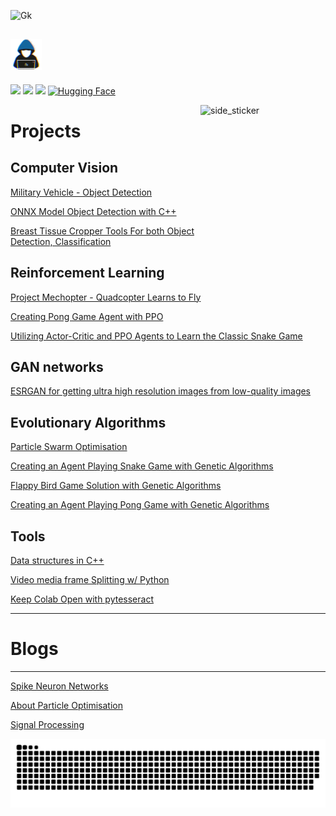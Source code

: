 
![Gk](https://github.com/RsGoksel/RsGoksel/assets/80707238/cce0d824-79d0-407e-8bfc-3bff8d04b205)


## <picture><img src = "https://github.com/RsGoksel/RsGoksel/blob/main/Assets/H.gif" width = 50px></picture> 
<a href="https://www.linkedin.com/in/kadir-goksel-3132b9195/"><img src="https://img.shields.io/badge/linkedin-%230077B5.svg?&style=for-the-badge&logo=linkedin&logoColor=white" height=25></a> 
<a href="https://medium.com/@goksselgunduz"><img src="https://img.shields.io/badge/medium-%2312100E.svg?&style=for-the-badge&logo=medium&logoColor=white" height=25></a> 
<a href="https://github.com/RsGoksel/RsGoksel/files/14833358/_Rsm_Gksl_Gndz.pdf"><img src="https://img.shields.io/badge/Download-Resume\CV-blue" height=25></a> 
[![Hugging Face](https://img.shields.io/badge/Hugging%20Face-Orange?style=for-the-badge&logo=huggingface&logoColor=white&color=ffA500)](https://huggingface.co/RsGoksel)



</p>
<img align="right" width=200px height=200px alt="side_sticker" src="https://media.giphy.com/media/TEnXkcsHrP4YedChhA/giphy.gif" />

# Projects 

## Computer Vision 
[Military Vehicle - Object Detection](https://github.com/RsGoksel/Military-Vehicles-Detection/tree/master) <p>
[ONNX Model Object Detection with C++](https://github.com/RsGoksel/Cpp-Object-Detection-Yolov5-OpenCV) <p>
[Breast Tissue Cropper Tools For both Object Detection, Classification](https://github.com/RsGoksel/Breast-Tissue-Cropper-Tools) <p>

## Reinforcement Learning 
[Project Mechopter - Quadcopter Learns to Fly](https://github.com/RsGoksel/Mechopter) <p>
[Creating Pong Game Agent with PPO](https://github.com/RsGoksel/PPO_Optimization_PongGame) <p>
[Utilizing Actor-Critic and PPO Agents to Learn the Classic Snake Game](https://github.com/RsGoksel/Snake-Game_PPO-Solution) <p>
   
## GAN networks 
[ESRGAN for getting ultra high resolution images from low-quality images](https://github.com/RsGoksel/G_ESRGAN) <p>
   
## Evolutionary Algorithms 
[Particle Swarm Optimisation](https://github.com/RsGoksel/Partical-Swarm-Optimisation-Examples) <p>
[Creating an Agent Playing Snake Game with Genetic Algorithms](https://github.com/RsGoksel/Genetic-Algorithm-Solutions/tree/main/Game_Solutions/SnakeGame_Genetic) <p>
[Flappy Bird Game Solution with Genetic Algorithms](https://github.com/RsGoksel/Genetic-Algorithms-Solutions/tree/main/Game_Solutions/FlappyBird_Genetic) <p>
[Creating an Agent Playing Pong Game with Genetic Algorithms](https://github.com/RsGoksel/Genetic-Algorithm-Solutions/tree/main/Game_Solutions/PongGame_Genetic) <p>
 

## Tools 
[Data structures in C++](https://github.com/RsGoksel/Data-Structures-Cpp) <p>
[Video media frame Splitting w/ Python](https://github.com/RsGoksel/VideoSplit-And-Get-Frames-From-It) <p>
[Keep Colab Open with pytesseract](https://github.com/RsGoksel/Keep_Colab_Open) <p>
____________________________________________________________________________________________________________

# Blogs 
___________________________

[Spike Neuron Networks](https://medium.com/p/b073370ba1aa) <p>
[About Particle Optimisation](https://medium.com/@goksselgunduz/particle-swarm-optimization-d480b076bd89) <p>
[Signal Processing](https://medium.com/@goksselgunduz/fundamental-terms-of-signal-processing-2826a1b5543d) <p>
  

<div align="center">
  <a href="">
    <img src="https://github.com/RsGoksel/RsGoksel/blob/main/Assets/snake.svg" alt="snake">
  </a>
</div>

